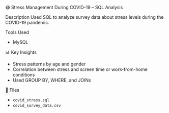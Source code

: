 😷 Stress Management During COVID-19 – SQL Analysis

Description
Used SQL to analyze survey data about stress levels during the COVID-19 pandemic.

Tools Used
- MySQL

📊 Key Insights
- Stress patterns by age and gender
- Correlation between stress and screen time or work-from-home conditions
- Used GROUP BY, WHERE, and JOINs

📁 Files
- `covid_stress.sql`
- `covid_survey_data.csv`
